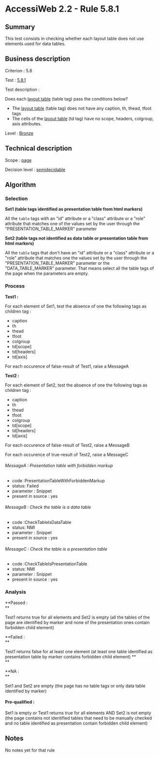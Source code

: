 # AccessiWeb 2.2 - Rule  5.8.1

## Summary

This test consists in checking whether each layout table does not use
elements used for data tables.

## Business description

Criterion : 5.8

Test : [5.8.1](http://accessiweb.org/index.php/accessiweb-22-english-version.html#test-5-8-1)

Test description :

Does each [layout
table](http://accessiweb.org/index.php/glossary-76.html#mTabMiseForme)
(table tag) pass the conditions below?

-   The [layout
    table](http://accessiweb.org/index.php/glossary-76.html#mTabMiseForme)
    (table tag) does not have any caption, th, thead, tfoot tags
-   The cells of the [layout
    table](http://accessiweb.org/index.php/glossary-76.html#mTabMiseForme)
    (td tag) have no scope, headers, colgroup, axis attributes.

Level : [Bronze](/en/category/rules-design/accessiweb-11/level/bronze)

## Technical description

Scope : [page](/en/category/rules-design/accessiweb-11/scope/page)

Decision level :
[semidecidable](/en/category/rules-design/accessiweb-11/decision-level/semidecidable)

## Algorithm

### Selection

**Set1 (table tags identified as presentation table from html markers)**

All the `table` tags with an "id" attribute or a "class" attribute or a
"role" attribute that matches one of the values set by the user through
the "PRESENTATION\_TABLE\_MARKER" parameter

**Set2 (table tags not identified as data table or presentation table
from html markers)**

All the `table` tags that don't have an "id" attribute or a "class"
attribute or a "role" attribute that matches one the values set by the
user through the "PRESENTATION\_TABLE\_MARKER" parameter or the
"DATA\_TABLE\_MARKER" parameter. That means select all the table tags of
the page when the parameters are empty.

### Process

**Test1 :**

For each element of Set1, test the absence of one the following tags as
children tag :

-   caption
-   th
-   thead
-   tfoot
-   colgroup
-   td[scope]
-   td[headers]
-   td[axis]

For each occurence of false-result of Test1, raise a MessageA

**Test2 :**

For each element of Set2, test the absence of one the following tags as
children tag :

-   caption
-   th
-   thead
-   tfoot
-   colgroup
-   td[scope]
-   td[headers]
-   td[axis]

For each occurence of false-result of Test2, raise a MessageB

For each occurence of true-result of Test2, raise a MessageC

###### MessageA : Presentation table with forbidden markup

-   code :PresentationTableWithForbiddenMarkup
-   status: Failed
-   parameter : Snippet
-   present in source : yes

###### MessageB : Check the table is a data table

-   code :CheckTableIsDataTable
-   status: NMI
-   parameter : Snippet
-   present in source : yes

###### MessageC : Check the table is a presentation table

-   code :CheckTableIsPresentationTable
-   status: NMI
-   parameter : Snippet
-   present in source : yes

### Analysis

**Passed : \
**

Test1 returns true for all elements and Set2 is empty (all the tables of
the page are identified by marker and none of the presentation ones
contain forbidden child element)

**Failed : \
**

Test1 returns false for at least one element (at least one table
identified as presentation table by marker contains forbidden child
element) **\
**

**NA : \
**

Set1 and Set2 are empty (the page has no table tags or only data table
identified by marker)

#### Pre-qualified :

Set1 is empty or Test1 returns true for all elements AND Set2 is not
empty (the page contains not identified tables that need to be manually
checked and no table identified as presentation contain forbidden child
element)

## Notes

No notes yet for that rule
